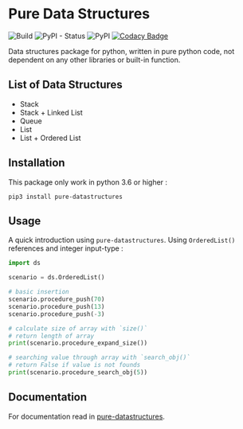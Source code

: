 # Pure Data Structures

![Build](https://github.com/sodrooome/pure-datastructures/workflows/Build/badge.svg) ![PyPI - Status](https://img.shields.io/pypi/status/pure-datastructures) ![PyPI](https://img.shields.io/pypi/v/pure-datastructures) [![Codacy Badge](https://app.codacy.com/project/badge/Grade/5baa29c0e53c4897acffcc3d99e02ccb)](https://www.codacy.com/manual/sodrooome/pure-datastructures?utm_source=github.com&amp;utm_medium=referral&amp;utm_content=sodrooome/pure-datastructures&amp;utm_campaign=Badge_Grade)

Data structures package for python, written in pure python code, not dependent on any other libraries or built-in function.

## List of Data Structures

- Stack
- Stack + Linked List
- Queue
- List
- List + Ordered List

## Installation

This package only work in python 3.6 or higher :

`pip3 install pure-datastructures`

## Usage

A quick introduction using `pure-datastructures`. Using `OrderedList()` references and integer input-type :

```python
import ds

scenario = ds.OrderedList()

# basic insertion
scenario.procedure_push(70)
scenario.procedure_push(13)
scenario.procedure_push(-3)

# calculate size of array with `size()`
# return length of array
print(scenario.procedure_expand_size())

# searching value through array with `search_obj()`
# return False if value is not founds
print(scenario.procedure_search_obj(5))
```

## Documentation

For documentation read in [pure-datastructures](https://sodrooome.github.io/pure-datastructures/).

